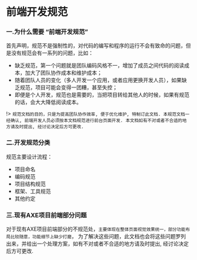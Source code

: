 # 前端开发规范

### 一.为什么需要 “前端开发规范”

 首先声明，规范不是强制性的，对代码的编写和程序的运行不会有致命的问题，但是没有规范会有一系列的问题，比如：

- 缺乏规范，第一个问题就是团队编码风格不一，增加了成员之间代码的阅读成本，加大了团队协作成本和维护成本；
- 随着团队人员的变化（多人开发一个应用，或者应用更换开发人员），如果缺乏规范，项目可能会变得一团糟，甚至失控；
- 即便是个人开发，规范也是需要的，当把项目转给其他人的时候，如果有规范的话，会大大降低阅读成本。

!> `规范文档的目的，只是为提高团队协作效率, 便于优化维护, 特制订此文档. 本规范文档一经确认, 前端开发人员必须按本文档规范进行前台页面开发. 本文档如有不对或者不合适的地方请及时提出, 经讨论决定后方可更改. `

### 二.开发规范分类
 
 规范主要设计流程：
 - 项目命名
 - 编码规范
 - 项目结构规范
 - 框架、工具规范
 - 其他约定

### 三.现有AXE项目前端部分问题

对于现有AXE项目前端部分的不规范处，`主要体现在整体页面视觉效果统一，部分功能布局比较随意，功能细节上缺少打磨`，
为了解决这些问题，此文档也会将这些问题罗列出来，并给出一个处理方案，如有不对或者不合适的地方请及时提出, 经讨论决定后方可更改. 
